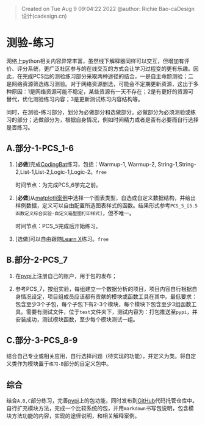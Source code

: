 > Created on Tue Aug  9 09:04:22 2022  @author: Richie Bao-caDesign设计(cadesign.cn)

# 测验-练习

网络上python相关内容异常丰富，虽然线下解释器同样可以交互，但增加有评价、评分系统，更广泛社区参与的在线交互的方式会让学习过程变的更有乐趣。因此，在完成PCS后的测验练习部分采取两种途径的结合，一是自主命题测验；二是网络资源筛选练习测验。对于网络资源删选，可能会不定期更新资源，这出于多种原因：1是网络资源可能不稳定，某些资源有一天不存在；2是有更好的资源可替代，优化测验练习内容；3是更新测试练习内容结构等。

同时，在测验-练习部分，划分为必做部分和选做部分。必做部分为必须测验或练习的部分；选做部分为，根据自身情况，例如时间精力或者是否有必要而自行选择是否练习。

## A.部分-1-PCS_1-6

1. [__必做__]完成[CodingBat](https://codingbat.com/python)练习，包括：Warmup-1, Warmup-2, String-1,String-2,List-1,List-2,Logic-1,Logic-2。`free`

      时间节点：为完成PCS_6学完之前。

2. [__必做__]从[matplotli案例](https://matplotlib.org/stable/gallery/index.html)中选择一个图表类型，自选或自定义数据结构，并给出样例数据，定义可以自由配置所选图表样式的函数。结果形式参考`PCS_5_[5.5 函数定义综合实验-自定义箱型图打印样式]`，但不唯一。

      时间节点：PCS_5完成后开始练习。

3. [选做]可以自由跟随[Learn X](https://www.learnx.org/)练习。`free`


## B.部分-2-PCS_7

1. 在[pypi](https://pypi.org/)上注册自己的账户，用于包的发布；

2. 参考PCS_7，按组实验，每组建立一个数据分析的项目，项目内容自行根据自身情况设定，项目组成员应该都有贡献的模块或函数工具在其中。最低要求：包含至少3个子包，每个子包下有2-3个模块，每个模块下包含至少3组函数工具。需要有测试文件，位于`test`文件夹下，测试内容为：打包推送至`pypi`，并安装成功，测试模块函数，至少每个模块测试一组。


## C.部分-3-PCS_8-9

结合自己专业或相关应用，自行选择问题（待实现的功能），并定义为类。将自定义类作为模块置于`练习-B`部分的自定义包中。


## 综合

结合`A,B,C`部分练习，完善[pypi](https://pypi.org/)上的包功能，同时发布到[GitHub](https://github.com/)代码托管仓库中。自行扩充模块方法，完成一个比较系统的包，并用`markdown`书写包说明，包含模块方法功能的内容，实现的途径说明，和相关解释案例。



